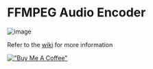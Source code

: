 # FFMPEG Audio Encoder # 

![image](https://user-images.githubusercontent.com/48299282/170381899-eb975098-0ee4-4441-989a-de61270ba917.png)
 
Refer to the [wiki](https://github.com/jlw4049/FFMPEG-Audio-Encoder/wiki) for more information

[!["Buy Me A Coffee"](https://www.buymeacoffee.com/assets/img/custom_images/orange_img.png)](https://buy.stripe.com/dR62bS4HUh0902Q9AA)
